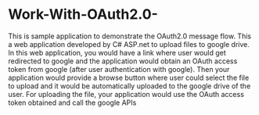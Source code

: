 # Work-With-OAuth2.0-
This is sample application to demonstrate the OAuth2.0 message flow. This a web application developed by C# ASP.net to upload files to google drive. In this web application, you would have a link where user would get redirected to google and the application would obtain an OAuth access token from google (after user authentication with google). Then your application would provide a browse button where user could select the file to upload and it would be automatically uploaded to the google drive of the user. For uploading the file, your application would use the OAuth access token obtained and call the google APIs
